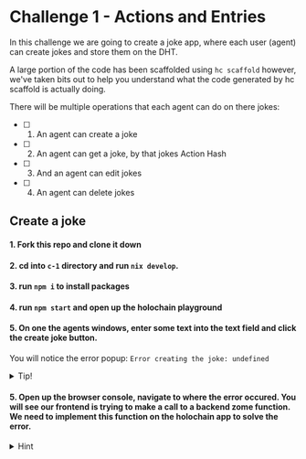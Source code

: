 # Challenge 1 - Actions and Entries

In this challenge we are going to create a joke app, where each user (agent) can create jokes and store them on the DHT.

A large portion of the code has been scaffolded using `hc scaffold` however, we've taken bits out to help you understand what the code generated by hc scaffold is actually doing.

There will be multiple operations that each agent can do on there jokes:

- [ ] 1. An agent can create a joke
- [ ] 2. An agent can get a joke, by that jokes Action Hash
- [ ] 3. And an agent can edit jokes
- [ ] 4. An agent can delete jokes

## Create a joke

#### 1. Fork this repo and clone it down

#### 2. cd into `c-1` directory and run `nix develop`.

#### 3. run `npm i` to install packages

#### 4. run `npm start` and open up the holochain playground

#### 5. On one the agents windows, enter some text into the text field and click the create joke button.

You will notice the error popup: `Error creating the joke: undefined`

<details>
<summary>
Tip!
</summary>

If you see the error
`sh: 1: hc: Permission denied` it means you forgot to run `nix develop`!

</details>

#### 5. Open up the browser console, navigate to where the error occured. You will see our frontend is trying to make a call to a backend zome function. We need to implement this function on the holochain app to solve the error.

<details>
<summary>
Hint
</summary>

Press `F12` or `right click > inspect element` to open up the dev tools. Select `console` you should then see the error.

The error inside the console should point us to our [CreateJoke.svelte](ui/src/jokes/jokes/CreateJoke.svelte) file

#### 6. navigate to `dnas/jokes/zomes/coordinator/jokes/src/joke.rs` and paste the following code at the top of the file, underneath the `use` statements

```rust
#[hdk_extern]
pub fn create_joke(joke: Joke) -> ExternResult<Record> {
    let joke_hash = create_entry(&EntryTypes::Joke(joke.clone()))?;
    let record = get(joke_hash.clone(), GetOptions::default())?.ok_or(
        wasm_error!(WasmErrorInner::Guest(String::from("Could not find the newly created Joke")))
    )?;
    Ok(record)
}

```

#### 7. Save the file, restart the holochain application and create another joke.

If you look back at the playground, this time you should see a new entry has been created in the DHT.

<details>
<summary>
Hint
</summary>

Press `Ctrl + C` twice to stop the process, and `npm start` to start it again

</details>

#### 8. Select each DHT cell inside the dht-cell panel.

You will notice that the source chain of each cell is different. The cell of the Agent who created the joke, contains an **entry** and its corresponding **create action**, and the other cell will not have this.

## Get a Joke from another agent

To retrieve an agents joke from the DHT, we are going to need the Action Hash of that joke.

Inside `c-1/ui/src/App.svelte`, we are going to create a text field for where we can input an action hash.

#### 1. Start by declaring a variable that holds the state for the text field inside the `<script>` block

```ts
let jokeHash = ''
$: jokeHash
```

#### 2. Next we can create our text field element. Paste this code just below where the `CreateJoke` component is implemented, inside the `<main>` block

```svelte
<input
    type="text"
    placeholder="Enter the action hash of a joke..."
    value={jokeHash}
    on:input={(e) => {
        jokeHash = e.currentTarget.value
    }}
    required
/>
```

#### 3. Save `App.svelte`, and head back into one of the agent windows. You should see the text field displayed

Notice how we didn't need to completely restart the app this time? Svelte uses a technique called Hot Reloading to update changes made to the UI almost instantly!

#### 4. We are going to need to add a button which triggers the retrieval of a joke from the DHT, and then displays it for the user. To do this, we will use the UI component `JokeDetail`, as well as another piece of state to manage its visibility.

Place these lines of code inside the same `script` tag of `App.svelte`

```ts
import JokeDetail from './jokes/jokes/JokeDetail.svelte'
```

```ts
let showJoke = false
$: showJoke
```

#### 5. Next we can add our button and UI component to render the retrieved joke. Place this block of code underneath the text-input we added before

```svelte
<button
    on:click={() => {
    showJoke = true
    }}
>
    Get Joke
</button>
{#if showJoke}
    <JokeDetail jokeHash={decodeHashFromBase64(jokeHash)} />
{/if}
```

#### 7. Navigate back to `dnas/jokes/zomes/coordinator/jokes/src/joke.rs` and paste the following code underneath our `create_joke` function

```rust
#[hdk_extern]
pub fn get_joke_by_hash(original_joke_hash: ActionHash) -> ExternResult<Option<Record>> {
    let Some(details) = get_details(original_joke_hash, GetOptions::default())? else {
        return Ok(None);
    };
    match details {
        Details::Record(details) => Ok(Some(details.record)),
        _ => {
            Err(wasm_error!(WasmErrorInner::Guest(String::from("Malformed get details response"))))
        }
    }
}

```

This zome function is called by the `JokeDetail` component when it mounts. It takes in the action hash for the joke as an argument, and then returns the record corresponding to it.

#### 8. Save the file, restart the holochain app and create a new joke inside an Agent's window.

#### 9. Inside that same agents window, open up the console, copy the hash of the action just created, paste it into the other Agents Get Joke text field, and press the **Get Joke** button.

You should see your newely created joke render on the UI!

## Edit a joke

You may have noticed that when we retrieve a joke, our `JokeDetail` component displays the joke text, as well as an option to edit and delete the joke.

#### 1. Create a joke, retrieve it, and then click on the edit button next it

#### 2. Change the joke to another bit of text, and press **Save**

You will notice nothing will happen. Once again, we will need to implement some code to get this working.

#### 3. Navigate to `c-1/ui/src/jokes/jokes/EditJoke.svelte`

This `EditJoke` component holds the code for the UI where we can edit jokes. It is already implemented inside the `JokeDetail` component.

#### 4. Find the `updateJoke` function and paste the following code inside of it.

```ts
const joke: Joke = {
  text: text!,
  creator: currentJoke.creator,
}

try {
  const updateRecord: Record = await client.callZome({
    cap_secret: null,
    role_name: 'jokes',
    zome_name: 'jokes',
    fn_name: 'update_joke',
    payload: {
      original_joke_hash: originalJokeHash,
      previous_joke_hash: currentRecord.signed_action.hashed.hash,
      updated_joke: joke,
    },
  })
  console.log(
    `HASH: ${encodeHashToBase64(updateRecord.signed_action.hashed.hash)}`
  )

  dispatch('joke-updated', {
    actionHash: updateRecord.signed_action.hashed.hash,
  })
} catch (e) {
  errorSnackbar.labelText = `Error updating the joke: ${e.data}`
  errorSnackbar.show()
}
```

When the `save` button is clicked in the UI this block of code will make a call to the backend Zome function `update_joke`.

#### 5. Save the file, navigate back to `dnas/jokes/zomes/coordinator/jokes/src/joke.rs` and paste the following code underneath our `get_joke_by_hash` function

```rust
#[derive(Serialize, Deserialize, Debug)]
pub struct UpdateJokeInput {
    pub original_joke_hash: ActionHash,
    pub previous_joke_hash: ActionHash,
    pub updated_joke: Joke,
}

#[hdk_extern]
pub fn update_joke(input: UpdateJokeInput) -> ExternResult<Record> {
    let updated_joke_hash = update_entry(input.previous_joke_hash.clone(), &input.updated_joke)?;
    let record = get(updated_joke_hash.clone(), GetOptions::default())?.ok_or(
        wasm_error!(WasmErrorInner::Guest(String::from("Could not find the newly updated Joke")))
    )?;
    Ok(record)
}
```

Notice how this block of code contains a struct as well as the Zome function. For this update function, we want to send multiple bits of data from the client, but Zome functions can only a take a single parameter. Using a struct type allows us to circumvent this.

#### 6. Save the file, and restart the app.

#### 7. Create a joke, retrieve it, edit its contents, and press `save`.

#### 8. Look at the source chain for the cell we just edited a joke for. You will see another action has been added.

It's important to understand how updates in Holochain work. When you commence an update action, it will not update the contents of the entry. Instead it will add another entry to to the DHT, and mark the previous original entry as outdated.

This applies to delete actions as well, and it means that any entries once added to the DHT will remain on it forever.

#### 9. Refresh the agents windows using `F5` or `Ctrl + R`

#### 10. In each agent window, try retrieve both the original create action and the new update action

You will notice the updated entry contains the latest text you inputted, and the data inside the entry of the original create action is still accessible.

## Delete a joke

#### 1. Navigate to the `deleteJoke` function inside `JokeDetail.svelte`, and write code to create a zome call to `delete_joke`.

- The payload should be the `jokeHash`

#### 2. Save the file, navigate to `dnas/jokes/zomes/coordinator/jokes/src/joke.rs` and write a zome function to delete a joke

Try figure it out yourself!

<details>
<summary>
Hint!
</summary>

```rust
#[hdk_extern]
pub fn delete_joke(original_joke_hash: ActionHash) -> ExternResult<ActionHash> {
    delete_entry(original_joke_hash)
}

```

</details>

#### 3. Save the file and restart the app

#### 4. Create a joke, retrieve it, and then delete it using the delete button.

Just like with editing and creating a joke, deleting a joke adds another action the the Agents source chain.

On the agent window, there won't be any visual indicator that you've deleted the entry, and you will still be able to retrieve the original create action.

Just like with update actions, delete actions don't actually delete entries/actions from the DHT. They just mark them as outdated. However, when retrieving an old action for which the entry previously existed, it remains accessible.

You may be thinking, "What's the point of a delete action if I can still access the old entry?" - More on this in a future challenge!

Well done! You made it to the end.
